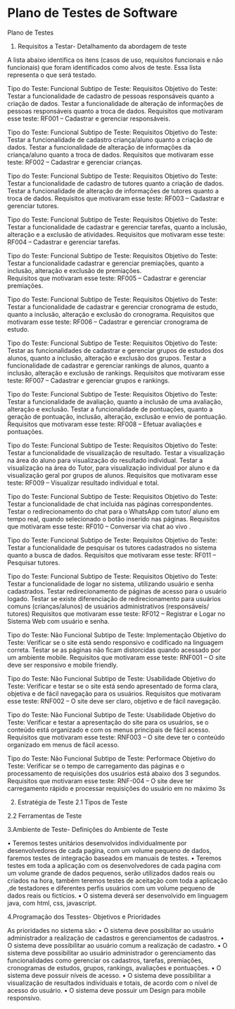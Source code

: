 # Plano de Testes de Software

Plano de Testes


1.	Requisitos a Testar- Detalhamento da abordagem de teste

A lista abaixo identifica os itens (casos de uso, requisitos funcionais e não funcionais) que foram identificados como alvos de teste. Essa lista representa o que será testado. 



Tipo do Teste: 	Funcional
Subtipo de Teste: 	Requisitos
Objetivo do Teste: 	Testar a funcionalidade de cadastro de pessoas responsáveis quanto a
criação de dados. Testar a funcionalidade de alteração de informações de pessoas responsáveis quanto a troca de dados.
Requisitos que motivaram esse teste: 	RF001 – Cadastrar e gerenciar responsáveis.

Tipo do Teste: 	Funcional
Subtipo de Teste: 	Requisitos
Objetivo do Teste: 	Testar a funcionalidade de cadastro criança/aluno quanto a criação de dados. Testar a funcionalidade de alteração de informações da criança/aluno quanto a troca de dados.
Requisitos que motivaram esse teste:	RF002 – Cadastrar e gerenciar crianças.

Tipo do Teste: 	Funcional
Subtipo de Teste: 	Requisitos
Objetivo do Teste: 	Testar a funcionalidade de cadastro de tutores quanto a criação de dados. Testar a funcionalidade de alteração de informações de tutores quanto a troca de dados.
Requisitos que motivaram esse teste: 	RF003 – Cadastrar e gerenciar tutores.

Tipo do Teste: 	Funcional
Subtipo de Teste: 	Requisitos
Objetivo do Teste: 	Testar a funcionalidade de cadastrar e gerenciar tarefas, quanto a inclusão, alteração e a exclusão de atividades. 
Requisitos que motivaram esse teste:	RF004 – Cadastrar e gerenciar tarefas.

Tipo do Teste: 	Funcional
Subtipo de Teste: 	Requisitos
Objetivo do Teste: 	Testar a funcionalidade cadastrar e gerenciar premiações, quanto a inclusão, alteração e exclusão de premiações.  
Requisitos que motivaram esse teste:	RF005 – Cadastrar e gerenciar premiações.

Tipo do Teste: 	Funcional
Subtipo de Teste: 	Requisitos
Objetivo do Teste: 	Testar a funcionalidade de cadastrar e gerenciar cronograma de estudo, quanto   a inclusão, alteração e exclusão do cronograma. 
Requisitos que motivaram esse teste:	RF006 – Cadastrar e gerenciar cronograma de estudo.

Tipo do Teste: 	Funcional
Subtipo de Teste: 	Requisitos
Objetivo do Teste: 	Testar as funcionalidades de cadastrar e gerenciar grupos de estudos dos alunos, quanto a inclusão, alteração e exclusão dos grupos. Testar a funcionalidade de cadastrar e gerenciar rankings de alunos, quanto a inclusão, alteração e exclusão de rankings. 
Requisitos que motivaram esse teste:	RF007 – Cadastrar e gerenciar grupos e rankings.

Tipo do Teste: 	Funcional
Subtipo de Teste: 	Requisitos
Objetivo do Teste: 	Testar a funcionalidade de avaliação, quanto a inclusão de uma avaliação, alteração e exclusão. Testar a funcionalidade de pontuações, quanto a geração de pontuação, inclusão, alteração, exclusão e envio de pontuação.
Requisitos que motivaram esse teste: 	RF008 – Efetuar avaliações e pontuações.

Tipo do Teste: 	Funcional
Subtipo de Teste: 	Requisitos
Objetivo do Teste: 	Testar a funcionalidade de visualização de resultado. Testar a visualização na área do aluno para visualização do resultado individual. Testar a visualização na área do Tutor, para visualização individual por aluno e da visualização geral por grupos de alunos.
Requisitos que motivaram esse teste:	RF009 – Visualizar resultado individual e total.

Tipo do Teste: 	Funcional
Subtipo de Teste: 	Requisitos
Objetivo do Teste: 	Testar a funcionalidade de chat incluída nas páginas correspondentes. Testar o redirecionamento do chat para o WhatsApp com tutor/ aluno em tempo real, quando selecionado o botão inserido nas páginas. 
Requisitos que motivaram esse teste:	RF010 – Conversar via chat ao vivo	.

Tipo do Teste: 	Funcional
Subtipo de Teste: 	Requisitos
Objetivo do Teste: 	Testar a funcionalidade de pesquisar os tutores cadastrados no sistema quanto a busca de dados.
Requisitos que motivaram esse teste:	RF011 – Pesquisar tutores.

Tipo do Teste: 	Funcional
Subtipo de Teste: 	Requisitos
Objetivo do Teste: 	Testar a funcionalidade de logar no sistema, utilizando usuário e senha cadastrados. Testar redirecionamento de páginas de acesso para o usuário logado. Testar se existe diferenciação de redirecionamento para 
usuários comuns (crianças/alunos) de usuários administrativos (responsáveis/ tutores)
Requisitos que motivaram esse teste:	RF012 – Registrar e Logar no Sistema Web com usuário e senha.


Tipo do Teste: 	Não Funcional
Subtipo de Teste: 	Implementação
Objetivo do Teste: 	Verificar se o site está sendo responsivo e codificado na linguagem correta. Testar se as páginas não ficam distorcidas quando acessado por um ambiente mobile.
Requisitos que motivaram esse teste:	RNF001 – O site deve ser responsivo e mobile friendly.

Tipo do Teste: 	Não Funcional
Subtipo de Teste: 	Usabilidade
Objetivo do Teste: 	Verificar e testar se o site está sendo apresentado de forma clara, objetiva e de fácil navegação para os usuários. 
Requisitos que motivaram esse teste: 	RNF002 – O site deve ser claro, objetivo e de fácil navegação.

Tipo do Teste: 	Não Funcional
Subtipo de Teste: 	Usabilidade
Objetivo do Teste: 	Verificar e testar a apresentação do site para os usuários, se o conteúdo está organizado e com os menus principais de fácil acesso. 
Requisitos que motivaram esse teste:	RNF003 – O site deve ter o conteúdo organizado em menus de fácil acesso.

Tipo do Teste: 	Não Funcional
Subtipo de Teste: 	Performace
Objetivo do Teste: 	Verificar se o tempo de carregamento das páginas e o processamento de requisições dos usuários está abaixo dos 3 segundos.
Requisitos que motivaram esse teste: 	RNF-004 – O site deve ter carregamento rápido e processar requisições do usuário em no máximo 3s

2.	Estratégia de Teste
2.1	Tipos de Teste


2.2 Ferramentas de Teste



3.Ambiente de Teste- Definições do Ambiente de Teste

• Teremos testes unitários desenvolvidos individualmente por desenvolvedores de cada pagina, com um volume pequeno de dados, faremos testes de integração baseados em manuais de testes.
• Teremos testes em toda a aplicação com os desenvolvedores de cada pagina com um volume grande de dados pequenos, serão utilizados dados reais ou criados na hora, também teremos testes de aceitação com toda a aplicação ,de testadores e diferentes perfis usuários com um volume pequeno de dados reais ou fictícios. 
• O sistema deverá ser desenvolvido em linguagem java, com html, css, javascript.



4.Programação dos Tesstes- Objetivos e Prioridades

As prioridades no sistema são:
• O sistema deve possibilitar ao usuário administrador a realização de cadastros e gerenciamentos de cadastros.
• O sistema deve possibilitar ao usuário comum a realização de cadastro.
• O sistema deve possibilitar ao usuário administrador o gerenciamento das funcionalidades como gerenciar os cadastros, tarefas, premiações, cronogramas de estudos, grupos, rankings, avaliações e pontuações. 
• O sistema deve possuir níveis de acesso.
• O sistema deve possibilitar a visualização de resultados individuais e totais, de acordo com o nível de acesso do usuário.
• O sistema deve possuir um Design para mobile responsivo.

